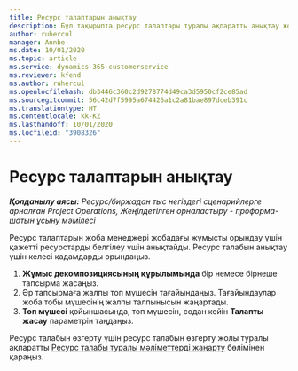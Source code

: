 ```yaml
---
title: Ресурс талаптарын анықтау
description: Бұл тақырыпта ресурс талаптары туралы ақпаратты анықтау жолы туралы ақпарат берілген.
author: ruhercul
manager: Annbe
ms.date: 10/01/2020
ms.topic: article
ms.service: dynamics-365-customerservice
ms.reviewer: kfend
ms.author: ruhercul
ms.openlocfilehash: db3446c360c2d9278774d49ca3d5950cf2ce85ad
ms.sourcegitcommit: 56c42d7f5995a674426a1c2a81bae897dceb391c
ms.translationtype: HT
ms.contentlocale: kk-KZ
ms.lasthandoff: 10/01/2020
ms.locfileid: "3908326"
---
```

# <a name="define-resource-requirements"></a>Ресурс талаптарын анықтау

_**Қолданылу аясы:** Ресурс/биржадан тыс негіздегі сценарийлерге арналған Project Operations, Жеңілдетілген орналастыру - проформа-шотын ұсыну мәмілесі_

Ресурс талаптарын жоба менеджері жобадағы жұмысты орындау үшін қажетті ресурстарды белгілеу үшін анықтайды. Ресурс талабын анықтау үшін келесі қадамдарды орындаңыз.

1.  **Жұмыс декомпозициясының құрылымында** бір немесе бірнеше тапсырма жасаңыз.
2.  Әр тапсырмаға жалпы топ мүшесін тағайындаңыз. Тағайындаулар жоба тобы мүшесінің жалпы талпынысын жаңартады.
3.  **Топ мүшесі** қойыншасында, топ мүшесін, содан кейін **Талапты жасау** параметрін таңдаңыз.

Ресурс талабын өзгерту үшін ресурс талабын өзгерту жолы туралы ақпаратты [ Ресурс талабы туралы мәліметтерді жаңарту](define-resource-requirements.md) бөлімінен қараңыз.